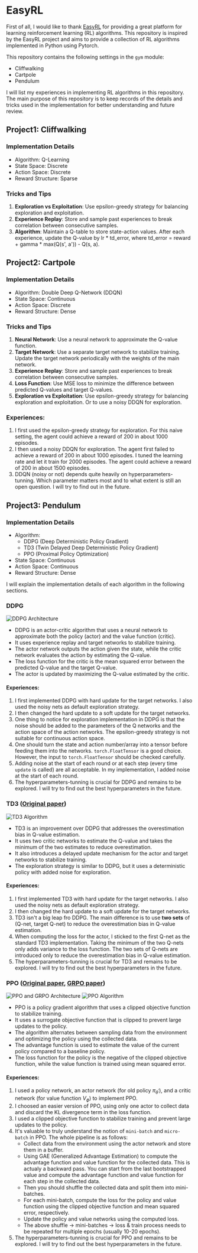 # EasyRL
First of all, I would like to thank [EasyRL](https://datawhalechina.github.io/easy-rl/#/) for providing a great platform for learning reinforcement learning (RL) algorithms. This repository is inspired by the EasyRL project and aims to provide a collection of RL algorithms implemented in Python using Pytorch.

This repository contains the following settings in the `gym` module:
- Cliffwalking
- Cartpole
- Pendulum

I will list my experiences in implementing RL algorithms in this repository. The main purpose of this repository is to keep records of the details and tricks used in the implementation for better understanding and future review.

## Project1: Cliffwalking

### Implementation Details
- Algorithm: Q-Learning
- State Space: Discrete
- Action Space: Discrete
- Reward Structure: Sparse

### Tricks and Tips
1. **Exploration vs Exploitation**: Use epsilon-greedy strategy for balancing exploration and exploitation.
2. **Experience Replay**: Store and sample past experiences to break correlation between consecutive samples.
3. **Algorithm**: Maintain a Q-table to store state-action values. After each experience, update the Q-value by lr * td_error, where td_error = reward + gamma * max(Q(s', a')) - Q(s, a).

## Project2: Cartpole
### Implementation Details
- Algorithm: Double Deep Q-Network (DDQN)
- State Space: Continuous
- Action Space: Discrete
- Reward Structure: Dense
### Tricks and Tips
1. **Neural Network**: Use a neural network to approximate the Q-value function.
2. **Target Network**: Use a separate target network to stabilize training. Update the target network periodically with the weights of the main network.
3. **Experience Replay**: Store and sample past experiences to break correlation between consecutive samples.
4. **Loss Function**: Use MSE loss to minimize the difference between predicted Q-values and target Q-values.
5. **Exploration vs Exploitation**: Use epsilon-greedy strategy for balancing exploration and exploitation. Or to use a noisy DDQN for exploration.

### Experiences:
1. I first used the epsilon-greedy strategy for exploration. For this naive setting, the agent could achieve a reward of 200 in about 1000 episodes.
2. I then used a noisy DDQN for exploration. The agent first failed to achieve a reward of 200 in about 1000 episodes. I tuned the learning rate and let it train for 2000 episodes. The agent could achieve a reward of 200 in about 1500 episodes.
3. DDQN (noisy or not) depends quite heavily on hyperparameters-tunning. Which parameter matters most and to what extent is still an open question. I will try to find out in the future.

## Project3: Pendulum
### Implementation Details
- Algorithm: 
    - DDPG (Deep Deterministic Policy Gradient)
    - TD3 (Twin Delayed Deep Deterministic Policy Gradient)
    - PPO (Proximal Policy Optimization)
- State Space: Continuous
- Action Space: Continuous
- Reward Structure: Dense

I will explain the implementation details of each algorithm in the following sections.

### DDPG
![DDPG Architecture](./ddpg_architecture.png)
- DDPG is an actor-critic algorithm that uses a neural network to approximate both the policy (actor) and the value function (critic).
- It uses experience replay and target networks to stabilize training.
- The actor network outputs the action given the state, while the critic network evaluates the action by estimating the Q-value.
- The loss function for the critic is the mean squared error between the predicted Q-value and the target Q-value.
- The actor is updated by maximizing the Q-value estimated by the critic.

#### Experiences:
1. I first implemented DDPG with hard update for the target networks. I also used the noisy nets as default exploration strategy. 
2. I then changed the hard update to a soft update for the target networks.
3. One thing to notice for exploration implementation in DDPG is that the noise should be added to the parameters of the Q networks and the action space of the action networks. The epsilon-greedy strategy is not suitable for continuous action space.
4. One should turn the state and action number/array into a tensor before feeding them into the networks. `torch.FloatTensor` is a good choice. However, the input to `torch.FloatTensor` should be checked carefully.
5. Adding noise at the start of each round or at each step (every time `update` is called) are all acceptable. In my implementation, I added noise at the start of each round.
6. The hyperparameters-tunning is crucial for DDPG and remains to be explored. I will try to find out the best hyperparameters in the future.

### TD3 ([Original paper](https://arxiv.org/pdf/1802.09477))
![TD3 Algorithm](./td3_algorithm.png)
- TD3 is an improvement over DDPG that addresses the overestimation bias in Q-value estimation.
- It uses two critic networks to estimate the Q-value and takes the minimum of the two estimates to reduce overestimation.
- It also introduces a delayed update mechanism for the actor and target networks to stabilize training.
- The exploration strategy is similar to DDPG, but it uses a deterministic policy with added noise for exploration.

#### Experiences:
1. I first implemented TD3 with hard update for the target networks. I also used the noisy nets as default exploration strategy.
2. I then changed the hard update to a soft update for the target networks.
3. TD3 isn't a big leap fro DDPG. The main difference is to use **two sets** of (Q-net, target Q-net) to reduce the overestimation bias in Q-value estimation.
4. When computing the loss for the actor, I sticked to the first Q-net as the standard TD3 implementation. Taking the minimum of the two Q-nets only adds variance to the loss function. The two sets of Q-nets are introduced only to reduce the overestimation bias in Q-value estimation.
5. The hyperparameters-tunning is crucial for TD3 and remains to be explored. I will try to find out the best hyperparameters in the future.

### PPO ([Original paper](https://arxiv.org/pdf/1707.06347), [GRPO paper](https://arxiv.org/pdf/2402.03300))
![PPO and GRPO Architecture](./ppo_and_grpo.png)
![PPO Algorithm](./ppo_algorithm.png)
- PPO is a policy gradient algorithm that uses a clipped objective function to stabilize training.
- It uses a surrogate objective function that is clipped to prevent large updates to the policy.
- The algorithm alternates between sampling data from the environment and optimizing the policy using the collected data.
- The advantage function is used to estimate the value of the current policy compared to a baseline policy.
- The loss function for the policy is the negative of the clipped objective function, while the value function is trained using mean squared error.

#### Experiences:
1. I used a policy network, an actor network (for old policy $\pi_{\theta^\prime}$), and a critic network (for value function $V_{\phi}$) to implement PPO.
2. I choosed an easier version of PPO, using only one actor to collect data and discard the KL divergence term in the loss function.
3. I used a clipped objective function to stabilize training and prevent large updates to the policy.
4. It's valuable to truly understand the notion of `mini-batch` and `micro-batch` in PPO. The whole pipeline is as follows:
    - Collect data from the environment using the actor network and store them in a buffer. 
    - Using GAE (Generalized Advantage Estimation) to compute the advantage function and value function for the collected data. This is actualy a backward pass. You can start from the last bootstrapped value and compute the advantage function and value function for each step in the collected data.
    - Then you should shuffle the collected data and split them into mini-batches.
    - For each mini-batch, compute the loss for the policy and value function using the clipped objective function and mean squared error, respectively.
    - Update the policy and value networks using the computed loss.
    - The above shuffle -> mini-batches -> loss & train process needs to be repeated for multiple epochs (usually 10-20 epochs).
5. The hyperparameters-tunning is crucial for PPO and remains to be explored. I will try to find out the best hyperparameters in the future.